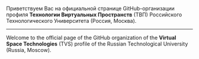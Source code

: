 Приветствуем Вас на официальной странице GitHub-организации профиля **Технологии Виртуальных Пространств** (ТВП) Российского Технологического Университета (Россия, Москва). 

---

Welcome to the official page of the GitHub organization of the **Virtual Space Technologies** (TVS) profile of the Russian Technological University (Russia, Moscow).

